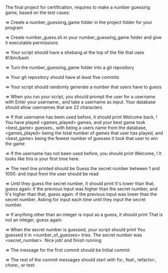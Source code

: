 The final project for certification, requires to make a number guessing game, based on the test cases:


=> Create a number_guessing_game folder in the project folder for your program

=> Create number_guess.sh in your number_guessing_game folder and give it executable permissions

=> Your script should have a shebang at the top of the file that uses #!/bin/bash

=> Turn the number_guessing_game folder into a git repository

=> Your git repository should have at least five commits

=> Your script should randomly generate a number that users have to guess

=> When you run your script, you should prompt the user for a username with Enter your username:, and take a username as input. Your database should allow usernames that are 22 characters

=> If that username has been used before, it should print Welcome back, <username>! You have played <games_played> games, and your best game took <best_game> guesses., with <username> being a users name from the database, <games_played> being the total number of games that user has played, and <best_game> being the fewest number of guesses it took that user to win the game

=> If the username has not been used before, you should print Welcome, <username>! It looks like this is your first time here.

=> The next line printed should be Guess the secret number between 1 and 1000: and input from the user should be read

=> Until they guess the secret number, it should print It's lower than that, guess again: if the previous input was higher than the secret number, and It's higher than that, guess again: if the previous input was lower than the secret number. Asking for input each time until they input the secret number.

=> If anything other than an integer is input as a guess, it should print That is not an integer, guess again:

=> When the secret number is guessed, your script should print You guessed it in <number_of_guesses> tries. The secret number was <secret_number>. Nice job! and finish running

=> The message for the first commit should be Initial commit

=> The rest of the commit messages should start with fix:, feat:, refactor:, chore:, or test:

